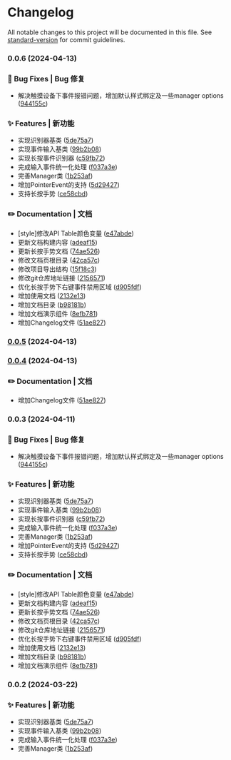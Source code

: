 # Changelog

All notable changes to this project will be documented in this file. See [standard-version](https://github.com/conventional-changelog/standard-version) for commit guidelines.

### 0.0.6 (2024-04-13)


### 🐛 Bug Fixes | Bug 修复

* 解决触摸设备下事件报错问题，增加默认样式绑定及一些manager options ([944155c](https://gitee.com/sunhy-cn/touch-fusion/commit/944155ccc28e6ca9ea6b0560c8282d07bb4afd48))


### ✨ Features | 新功能

* 实现识别器基类 ([5de75a7](https://gitee.com/sunhy-cn/touch-fusion/commit/5de75a7cd90e9d1e3cbd6a36afb82a3e2dcb9952))
* 实现事件输入基类 ([99b2b08](https://gitee.com/sunhy-cn/touch-fusion/commit/99b2b082eceadbfae2625c3624d6fc161abfe04f))
* 实现长按事件识别器 ([c59fb72](https://gitee.com/sunhy-cn/touch-fusion/commit/c59fb72d4af7ef9f873a1570a9a8188363cc08cc))
* 完成输入事件统一化处理 ([f037a3e](https://gitee.com/sunhy-cn/touch-fusion/commit/f037a3e471a644232eca90a84280855609c4359a))
* 完善Manager类 ([1b253af](https://gitee.com/sunhy-cn/touch-fusion/commit/1b253af32b0fe97c8f25ed04c396ce35e6586a58))
* 增加PointerEvent的支持 ([5d29427](https://gitee.com/sunhy-cn/touch-fusion/commit/5d29427105142b8d764b6f247de3976d23ad8144))
* 支持长按手势 ([ce58cbd](https://gitee.com/sunhy-cn/touch-fusion/commit/ce58cbd248c13eed88a35bb6d65829e0011b3e0f))


### ✏️ Documentation | 文档

* [style]修改API Table颜色变量 ([e47abde](https://gitee.com/sunhy-cn/touch-fusion/commit/e47abde874f5d0bc8a87ff7b2aee590b9b3ae616))
* 更新文档构建内容 ([adeaf15](https://gitee.com/sunhy-cn/touch-fusion/commit/adeaf158d29ae77942e8de5c80cef86bbdc0d5db))
* 更新长按手势文档 ([74ae526](https://gitee.com/sunhy-cn/touch-fusion/commit/74ae526c31bf27ae895d8cb7b23eb1d4c048fd6b))
* 修改文档页根目录 ([42ca57c](https://gitee.com/sunhy-cn/touch-fusion/commit/42ca57c7172fb85db9bc85d6a31a8b8ac4df632a))
* 修改项目导出结构 ([15f18c3](https://gitee.com/sunhy-cn/touch-fusion/commit/15f18c30eceb865e80429864498431d715c2b206))
* 修改git仓库地址链接 ([2156571](https://gitee.com/sunhy-cn/touch-fusion/commit/21565711ff11f305acb843534b58f2658e1663e4))
* 优化长按手势下右键事件禁用区域 ([d905fdf](https://gitee.com/sunhy-cn/touch-fusion/commit/d905fdf77ccdf7861d0b6ba39e659a4837a0676a))
* 增加使用文档 ([2132e13](https://gitee.com/sunhy-cn/touch-fusion/commit/2132e13dc62984232017f1242db2e68250ba5df1))
* 增加文档目录 ([b98181b](https://gitee.com/sunhy-cn/touch-fusion/commit/b98181bbddd36d6237c52bfd4f9f64fafc1e3a13))
* 增加文档演示组件 ([8efb781](https://gitee.com/sunhy-cn/touch-fusion/commit/8efb7812cc2fff3b7398a1abd7188d889429f135))
* 增加Changelog文件 ([51ae827](https://gitee.com/sunhy-cn/touch-fusion/commit/51ae82791dd0bc139f22568a3c9827cb04523da0))

### [0.0.5](https://gitee.com/sunhy-cn/touch-fusion/compare/v0.0.4...v0.0.5) (2024-04-13)

### [0.0.4](https://gitee.com/sunhy-cn/touch-fusion/compare/v0.0.3...v0.0.4) (2024-04-13)


### ✏️ Documentation | 文档

* 增加Changelog文件 ([51ae827](https://gitee.com/sunhy-cn/touch-fusion/commit/51ae82791dd0bc139f22568a3c9827cb04523da0))

### 0.0.3 (2024-04-11)


### 🐛 Bug Fixes | Bug 修复

* 解决触摸设备下事件报错问题，增加默认样式绑定及一些manager options ([944155c](https://gitee.com/sunhy-cn/touch-fusion/commit/944155ccc28e6ca9ea6b0560c8282d07bb4afd48))


### ✨ Features | 新功能

* 实现识别器基类 ([5de75a7](https://gitee.com/sunhy-cn/touch-fusion/commit/5de75a7cd90e9d1e3cbd6a36afb82a3e2dcb9952))
* 实现事件输入基类 ([99b2b08](https://gitee.com/sunhy-cn/touch-fusion/commit/99b2b082eceadbfae2625c3624d6fc161abfe04f))
* 实现长按事件识别器 ([c59fb72](https://gitee.com/sunhy-cn/touch-fusion/commit/c59fb72d4af7ef9f873a1570a9a8188363cc08cc))
* 完成输入事件统一化处理 ([f037a3e](https://gitee.com/sunhy-cn/touch-fusion/commit/f037a3e471a644232eca90a84280855609c4359a))
* 完善Manager类 ([1b253af](https://gitee.com/sunhy-cn/touch-fusion/commit/1b253af32b0fe97c8f25ed04c396ce35e6586a58))
* 增加PointerEvent的支持 ([5d29427](https://gitee.com/sunhy-cn/touch-fusion/commit/5d29427105142b8d764b6f247de3976d23ad8144))
* 支持长按手势 ([ce58cbd](https://gitee.com/sunhy-cn/touch-fusion/commit/ce58cbd248c13eed88a35bb6d65829e0011b3e0f))


### ✏️ Documentation | 文档

* [style]修改API Table颜色变量 ([e47abde](https://gitee.com/sunhy-cn/touch-fusion/commit/e47abde874f5d0bc8a87ff7b2aee590b9b3ae616))
* 更新文档构建内容 ([adeaf15](https://gitee.com/sunhy-cn/touch-fusion/commit/adeaf158d29ae77942e8de5c80cef86bbdc0d5db))
* 更新长按手势文档 ([74ae526](https://gitee.com/sunhy-cn/touch-fusion/commit/74ae526c31bf27ae895d8cb7b23eb1d4c048fd6b))
* 修改文档页根目录 ([42ca57c](https://gitee.com/sunhy-cn/touch-fusion/commit/42ca57c7172fb85db9bc85d6a31a8b8ac4df632a))
* 修改git仓库地址链接 ([2156571](https://gitee.com/sunhy-cn/touch-fusion/commit/21565711ff11f305acb843534b58f2658e1663e4))
* 优化长按手势下右键事件禁用区域 ([d905fdf](https://gitee.com/sunhy-cn/touch-fusion/commit/d905fdf77ccdf7861d0b6ba39e659a4837a0676a))
* 增加使用文档 ([2132e13](https://gitee.com/sunhy-cn/touch-fusion/commit/2132e13dc62984232017f1242db2e68250ba5df1))
* 增加文档目录 ([b98181b](https://gitee.com/sunhy-cn/touch-fusion/commit/b98181bbddd36d6237c52bfd4f9f64fafc1e3a13))
* 增加文档演示组件 ([8efb781](https://gitee.com/sunhy-cn/touch-fusion/commit/8efb7812cc2fff3b7398a1abd7188d889429f135))

### 0.0.2 (2024-03-22)


### ✨ Features | 新功能

* 实现识别器基类 ([5de75a7](https://github.com/SunWind2000/TouchFusion/commit/5de75a7cd90e9d1e3cbd6a36afb82a3e2dcb9952))
* 实现事件输入基类 ([99b2b08](https://github.com/SunWind2000/TouchFusion/commit/99b2b082eceadbfae2625c3624d6fc161abfe04f))
* 完成输入事件统一化处理 ([f037a3e](https://github.com/SunWind2000/TouchFusion/commit/f037a3e471a644232eca90a84280855609c4359a))
* 完善Manager类 ([1b253af](https://github.com/SunWind2000/TouchFusion/commit/1b253af32b0fe97c8f25ed04c396ce35e6586a58))
